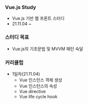 ### Vue.js Study
+ Vue.js 기반 웹 프론트 스터디
+ 21.11.04 ~ 

### 스터디 목표 
+ Vue.js의 기초문법 및 MVVM 패턴 숙달

### 커리큘럽
+ 1일차(21.11.04)
  + Vue 인스턴스 객체 생성
  + Vue 인스턴스의 속성 
  + Vue directive
  + Vue life cycle hook
